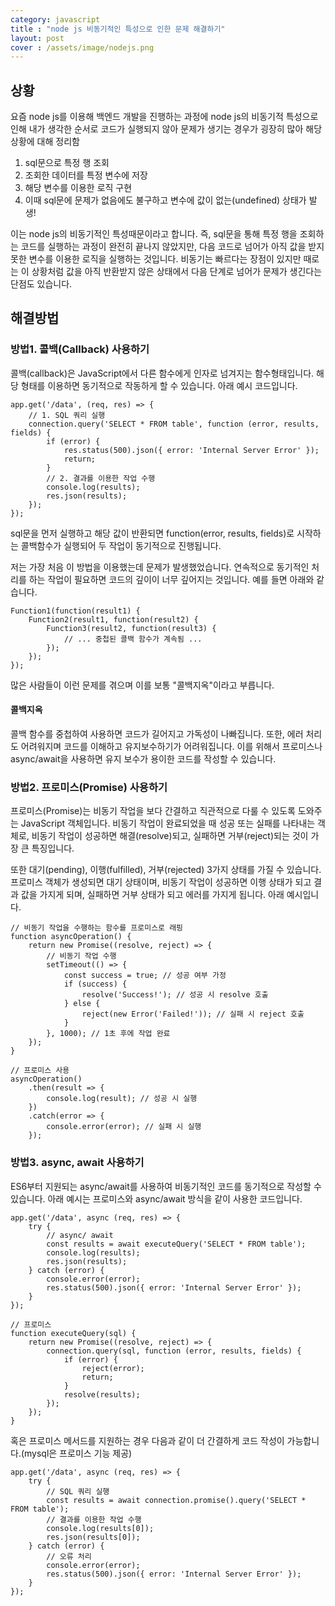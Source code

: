 ```yaml
---
category: javascript
title : "node js 비동기적인 특성으로 인한 문제 해결하기"
layout: post
cover : /assets/image/nodejs.png
---
```


## 상황

요즘 node js를 이용해 백엔드 개발을 진행하는 과정에 node js의 비동기적 특성으로 인해 내가 생각한 순서로 코드가 실행되지 않아 문제가 생기는 경우가 굉장히 많아 해당 상황에 대해 정리함

1. sql문으로 특정 행 조회
2. 조회한 데이터를 특정 변수에 저장
3. 해당 변수를 이용한 로직 구현
4. 이때 sql문에 문제가 없음에도 불구하고 변수에 값이 없는(undefined) 상태가 발생!

이는 node js의 비동기적인 특성때문이라고 합니다. 즉, sql문을 통해 특정 행을 조회하는 코드를 실행하는 과정이 완전히 끝나지 않았지만, 다음 코드로 넘어가 아직 값을 받지 못한 변수를 이용한 로직을 실행하는 것입니다. 비동기는 빠르다는 장점이 있지만 때로는 이 상황처럼 값을 아직 반환받지 않은 상태에서 다음 단계로 넘어가 문제가 생긴다는 단점도 있습니다.

## 해결방법
### 방법1. 콜백(Callback) 사용하기
콜백(callback)은 JavaScript에서 다른 함수에게 인자로 넘겨지는 함수형태입니다. 해당 형태를 이용하면 동기적으로 작동하게 할 수 있습니다. 아래 예시 코드입니다.

```
app.get('/data', (req, res) => {
    // 1. SQL 쿼리 실행
    connection.query('SELECT * FROM table', function (error, results, fields) {
        if (error) {
            res.status(500).json({ error: 'Internal Server Error' });
            return;
        }
        // 2. 결과를 이용한 작업 수행
        console.log(results);
        res.json(results);
    });
});
```

sql문을 먼저 실행하고 해당 값이 반환되면 function(error, results, fields)로 시작하는 콜백함수가 실행되어 두 작업이 동기적으로 진행됩니다.

저는 가장 처음 이 방법을 이용했는데 문제가 발생했었습니다. 연속적으로 동기적인 처리를 하는 작업이 필요하면 코드의 깊이이 너무 깊어지는 것입니다. 예를 들면 아래와 같습니다.
```
Function1(function(result1) {
    Function2(result1, function(result2) {
        Function3(result2, function(result3) {
            // ... 중첩된 콜백 함수가 계속됨 ...
        });
    });
});

```

많은 사람들이 이런 문제를 겪으며 이를 보통 "콜백지옥"이라고 부릅니다.

#### 콜백지옥
콜백 함수를 중첩하여 사용하면 코드가 길어지고 가독성이 나빠집니다. 또한, 에러 처리도 어려워지며 코드를 이해하고 유지보수하기가 어려워집니다. 이를 위해서 프로미스나 async/await을 사용하면 유지 보수가 용이한 코드를 작성할 수 있습니다.



### 방법2. 프로미스(Promise) 사용하기
프로미스(Promise)는 비동기 작업을 보다 간결하고 직관적으로 다룰 수 있도록 도와주는 JavaScript 객체입니다. 비동기 작업이 완료되었을 때 성공 또는 실패를 나타내는 객체로, 비동기 작업이 성공하면 해결(resolve)되고, 실패하면 거부(reject)되는 것이 가장 큰 특징입니다.

또한 대기(pending), 이행(fulfilled), 거부(rejected) 3가지 상태를 가질 수 있습니다. 프로미스 객체가 생성되면 대기 상태이며, 비동기 작업이 성공하면 이행 상태가 되고 결과 값을 가지게 되며, 실패하면 거부 상태가 되고 에러를 가지게 됩니다. 아래 예시입니다.

```
// 비동기 작업을 수행하는 함수를 프로미스로 래핑
function asyncOperation() {
    return new Promise((resolve, reject) => {
        // 비동기 작업 수행
        setTimeout(() => {
            const success = true; // 성공 여부 가정
            if (success) {
                resolve('Success!'); // 성공 시 resolve 호출
            } else {
                reject(new Error('Failed!')); // 실패 시 reject 호출
            }
        }, 1000); // 1초 후에 작업 완료
    });
}

// 프로미스 사용
asyncOperation()
    .then(result => {
        console.log(result); // 성공 시 실행
    })
    .catch(error => {
        console.error(error); // 실패 시 실행
    });

```



### 방법3. async, await 사용하기
ES6부터 지원되는 async/await를 사용하여 비동기적인 코드를 동기적으로 작성할 수 있습니다. 아래 예시는 프로미스와 async/await 방식을 같이 사용한 코드입니다.

```
app.get('/data', async (req, res) => {
    try {
        // async/ await
        const results = await executeQuery('SELECT * FROM table');
        console.log(results);
        res.json(results);
    } catch (error) {
        console.error(error);
        res.status(500).json({ error: 'Internal Server Error' });
    }
});

// 프로미스
function executeQuery(sql) {
    return new Promise((resolve, reject) => {
        connection.query(sql, function (error, results, fields) {
            if (error) {
                reject(error);
                return;
            }
            resolve(results);
        });
    });
}

```


혹은 프로미스 메서드를 지원하는 경우 다음과 같이 더 간결하게 코드 작성이 가능합니다.(mysql은 프로미스 기능 제공)
```
app.get('/data', async (req, res) => {
    try {
        // SQL 쿼리 실행
        const results = await connection.promise().query('SELECT * FROM table');
        // 결과를 이용한 작업 수행
        console.log(results[0]);
        res.json(results[0]);
    } catch (error) {
        // 오류 처리
        console.error(error);
        res.status(500).json({ error: 'Internal Server Error' });
    }
});


```